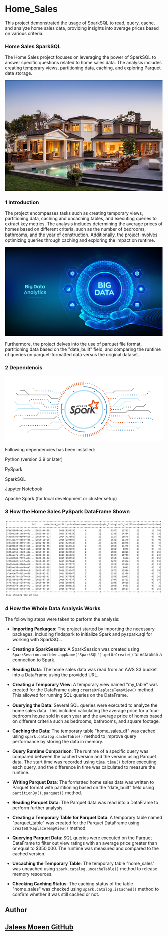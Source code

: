 # Home_Sales
 This project demonstrated the usage of SparkSQL to read, query, cache, and analyze home sales data, providing insights into average prices based on various criteria.



### Home Sales SparkSQL

The Home Sales project focuses on leveraging the power of SparkSQL to answer specific questions related to home sales data. The analysis includes creating temporary views, partitioning data, caching, and exploring Parquet data storage.


![Alt text](images/1_home.jpg)


### 1 Introduction 

The project encompasses tasks such as creating temporary views, partitioning data, caching and uncaching tables, and executing queries to extract key metrics. The analysis includes determining the average prices of homes based on different criteria, such as the number of bedrooms, bathrooms, and the year of construction. Additionally, the project involves optimizing queries through caching and exploring the impact on runtime.


![Alt text](images/2_big_data.jpg)


Furthermore, the project delves into the use of parquet file format, partitioning data based on the "date_built" field, and comparing the runtime of queries on parquet-formatted data versus the original dataset. 

### 2 Dependencis


![Alt text](images/3_apache_spark.png)


Following dependencies has been installed:

Python (version 3.9 or later)

PySpark

SparkSQL

Jupyter Notebook

Apache Spark (for local development or cluster setup)

### 3 How the Home Sales PySpark DataFrame Shown


![Alt text](images/4_home_sales_df.png)


### 4 How the Whole Data Analysis Works 

The following steps were taken to perform the analysis:

- **Importing Packages**: The project started by importing the necessary packages, including findspark to initialize Spark and pyspark.sql for working with SparkSQL.

- **Creating a SparkSession**: A SparkSession was created using `SparkSession.builder.appName("SparkSQL").getOrCreate()` to establish a connection to Spark.

- **Reading Data**: The home sales data was read from an AWS S3 bucket into a DataFrame using the provided URL.

- **Creating a Temporary View**: A temporary view named "my_table" was created for the DataFrame using `createOrReplaceTempView()` method. This allowed for running SQL queries on the DataFrame.

- **Querying the Data**: Several SQL queries were executed to analyze the home sales data. This included calculating the average price for a four-bedroom house sold in each year and the average price of homes based on different criteria such as bedrooms, bathrooms, and square footage.

- **Caching the Data**: The temporary table "home_sales_df" was cached using `spark.catalog.cacheTable()` method to improve query performance by storing the data in memory.

- **Query Runtime Comparison**: The runtime of a specific query was compared between the cached version and the version using Parquet data. The start time was recorded using `time.time()` before executing each query, and the difference in time was calculated to measure the runtime.

- **Writing Parquet Data**: The formatted home sales data was written to Parquet format with partitioning based on the "date_built" field using `partitionBy().parquet()` method.

- **Reading Parquet Data**: The Parquet data was read into a DataFrame to perform further analysis.

- **Creating a Temporary Table for Parquet Data**: A temporary table named "parquet_table" was created for the Parquet DataFrame using `createOrReplaceTempView()` method.

- **Querying Parquet Data**: SQL queries were executed on the Parquet DataFrame to filter out view ratings with an average price greater than or equal to $350,000. The runtime was measured and compared to the cached version.

- **Uncaching the Temporary Table**: The temporary table "home_sales" was uncached using `spark.catalog.uncacheTable()` method to release memory resources.

- **Checking Caching Status**: The caching status of the table "home_sales" was checked using `spark.catalog.isCached()` method to confirm whether it was still cached or not.



## Author

## [Jalees Moeen GitHub](https://github.com/JaleesMoeen)

